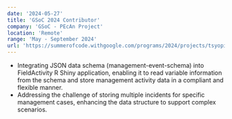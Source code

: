 ```yaml
---
date: '2024-05-27'
title: 'GSoC 2024 Contributor'
company: 'GSoC - PEcAn Project'
location: 'Remote'
range: 'May - September 2024'
url: 'https://summerofcode.withgoogle.com/programs/2024/projects/tsyopiTU'
---
```


- Integrating JSON data schema (management-event-schema) into FieldActivity R Shiny application, enabling it to read variable information from the schema and store management activity data in a compliant and flexible manner.
- Addressing the challenge of storing multiple incidents for specific management cases, enhancing the data structure to support complex scenarios.
